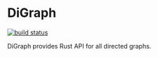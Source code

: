# DiGraph

[![build status](https://github.com/minseongg/digraph/actions/workflows/ci.yml/badge.svg)](https://github.com/minseongg/digraph/actions/workflows/ci.yml?query=branch%3Amain)

DiGraph provides Rust API for all directed graphs.
